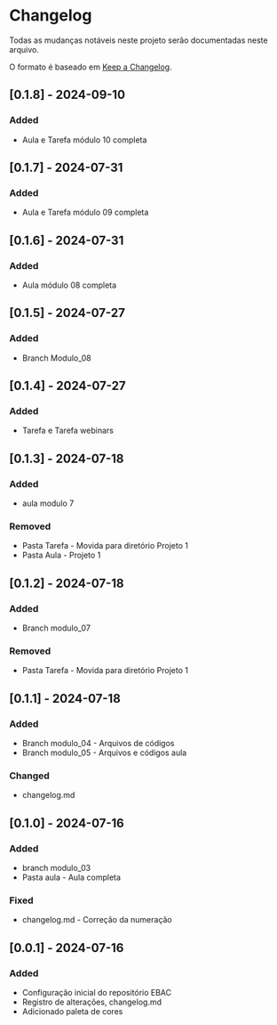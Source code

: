 # Changelog

Todas as mudanças notáveis neste projeto serão documentadas neste arquivo.

O formato é baseado em [Keep a Changelog](https://keepachangelog.com/pt-BR/1.0.0/).

<!-- 
### Added
### Changed
### Deprecated
### Removed
### Fixed
### Security 
-->
## [0.1.8] - 2024-09-10
### Added
- Aula e Tarefa módulo 10 completa
## [0.1.7] - 2024-07-31
### Added
- Aula e Tarefa módulo 09 completa
## [0.1.6] - 2024-07-31
### Added
- Aula módulo 08 completa
## [0.1.5] - 2024-07-27
### Added
- Branch Modulo_08
## [0.1.4] - 2024-07-27
### Added
- Tarefa e Tarefa webinars
## [0.1.3] - 2024-07-18
### Added
- aula modulo 7
### Removed
- Pasta Tarefa - Movida para diretório Projeto 1
- Pasta Aula - Projeto 1
## [0.1.2] - 2024-07-18
### Added
- Branch modulo_07
### Removed
- Pasta Tarefa - Movida para diretório Projeto 1
## [0.1.1] - 2024-07-18
### Added
- Branch modulo_04 - Arquivos de códigos
- Branch modulo_05 - Arquivos e códigos aula
### Changed
- changelog.md
## [0.1.0] - 2024-07-16
### Added
- branch modulo_03 
- Pasta aula - Aula completa
### Fixed
- changelog.md - Correção da numeração
## [0.0.1] - 2024-07-16
### Added
- Configuração inicial do repositório EBAC
- Registro de alterações, changelog.md
- Adicionado paleta de cores